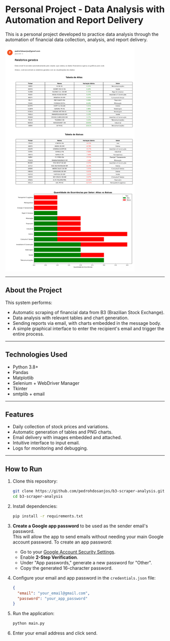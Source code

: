 # Personal Project - Data Analysis with Automation and Report Delivery

This is a personal project developed to practice data analysis through the automation of financial data collection, analysis, and report delivery.

![Exemplo de relatório](assets/relatorio_example.png)

---

## About the Project

This system performs:

- Automatic scraping of financial data from B3 (Brazilian Stock Exchange).
- Data analysis with relevant tables and chart generation.
- Sending reports via email, with charts embedded in the message body.
- A simple graphical interface to enter the recipient's email and trigger the entire process.

---

## Technologies Used

- Python 3.8+
- Pandas
- Matplotlib
- Selenium + WebDriver Manager
- Tkinter
- smtplib + email

---

## Features

- Daily collection of stock prices and variations.
- Automatic generation of tables and PNG charts.
- Email delivery with images embedded and attached.
- Intuitive interface to input email.
- Logs for monitoring and debugging.

---

## How to Run

1. Clone this repository:

   ```bash
   git clone https://github.com/pedrohdosanjos/b3-scraper-analysis.git
   cd b3-scraper-analysis
   ```

2. Install dependencies:

   ```bash
   pip install -r requirements.txt
   ```

3. **Create a Google app password** to be used as the sender email's password.  
   This will allow the app to send emails without needing your main Google account password. To create an app password:

   - Go to your [Google Account Security Settings](https://myaccount.google.com/security).
   - Enable **2-Step Verification**.
   - Under "App passwords," generate a new password for "Other".
   - Copy the generated 16-character password.

4. Configure your email and app password in the `credentials.json` file:

   ```json
   {
     "email": "your_email@gmail.com",
     "password": "your_app_password"
   }
   ```

5. Run the application:

   ```bash
   python main.py
   ```

6. Enter your email address and click send.
